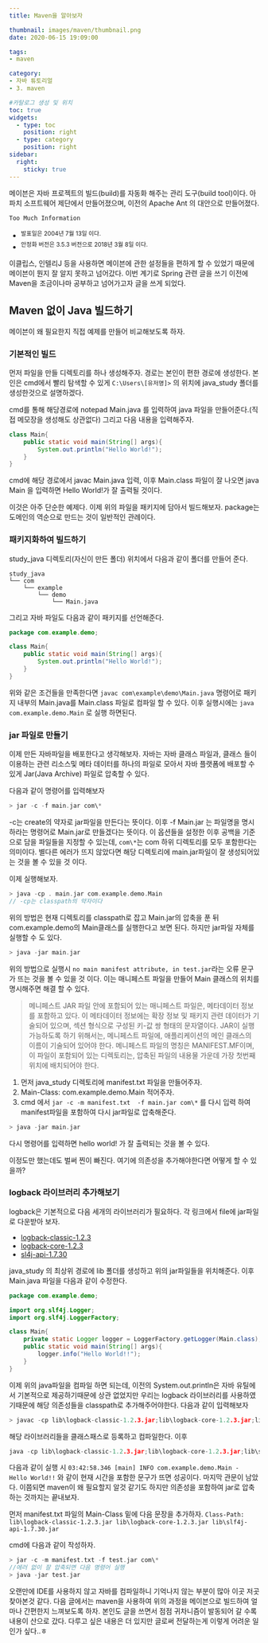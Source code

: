 ```yaml
---
title: Maven을 알아보자

thumbnail: images/maven/thumbnail.png
date: 2020-06-15 19:09:00

tags: 
- maven

category:
- 자바 튜토리얼
- 3. maven

#카탈로그 생성 및 위치
toc: true
widgets:
  - type: toc
    position: right
  - type: category
    position: right
sidebar:
  right:
    sticky: true
---
```


메이븐은 자바 프로젝트의 빌드(build)를 자동화 해주는 관리 도구(build tool)이다.<!-- more -->  아파치 소프트웨어 제단에서 만들어졌으며,      이전의 Apache Ant 의 대안으로 만들어졌다. 

`Too Much Information`
- <sup>발표일은 2004년 7월 13일 이다.</sup>
- <sup>안정화 버전은 3.5.3 버전으로 2018년 3월 8일 이다.</sup>

이클립스, 인텔리J 등을 사용하면 메이븐에 관한 설정들을 편하게 할 수 있었기 때문에 메이븐이 뭔지 잘 알지 못하고 넘어갔다. 이번 계기로 Spring 관련 글을 쓰기 이전에 Maven을 조금이나마 공부하고 넘어가고자 글을 쓰게 되었다.

## Maven 없이 Java 빌드하기
메이븐이 왜 필요한지 직접 예제를 만들어 비교해보도록 하자.

### 기본적인 빌드
먼저 파일을 만들 디렉토리를 하나 생성해주자. 경로는 본인이 편한 경로에 생성한다. 본인은 cmd에서 빨리 탐색할 수 있게 `C:\Users\[유저명]>` 의 위치에 java_study 폴더를 생성한것으로 설명하겠다.

cmd를 통해 해당경로에 notepad Main.java 를 입력하여 java 파일을 만들어준다.(직접 메모장을 생성해도 상관없다) 그리고 다음 내용을 입력해주자.

```java
class Main{
    public static void main(String[] args){
        System.out.println("Hello World!");
    }
}
```

cmd에 해당 경로에서 javac Main.java 입력, 이후 Main.class 파일이 잘 나오면 java Main 을 입력하면 Hello World!가 잘 출력될 것이다. 

이것은 아주 단순한 예제다. 이제 위의 파일을 패키지에 담아서 빌드해보자. package는 도메인의 역순으로 만드는 것이 일반적인 관례이다.

### 패키지화하여 빌드하기
study_java 디렉토리(자신이 만든 폴더) 위치에서 다음과 같이 폴더를 만들어 준다.
```
study_java
└── com
    └── example
        └── demo
            └── Main.java
```

그리고 자바 파일도 다음과 같이 패키지를 선언해준다.
```java
package com.example.demo;

class Main{
    public static void main(String[] args){
        System.out.println("Hello World!");
    }
}
```

위와 같은 조건들을 만족한다면 `javac com\example\demo\Main.java` 명령어로 패키지 내부의 Main.java를 Main.class 파일로 컴파일 할 수 있다. 이후 실행시에는 `java com.example.demo.Main` 로 실행 하면된다.

### jar 파일로 만들기
이제 만든 자바파일을 배포한다고 생각해보자. 자바는 자바 클래스 파일과, 클래스 들이 이용하는 관련 리소스및 메타 데이터를 하나의 파일로 모아서 자바 플랫폼에 배포할 수 있게 Jar(Java Archive) 파일로 압축할 수 있다.

다음과 같이 명령어를 입력해보자
```c
> jar -c -f main.jar com\*
```
-c는 create의 약자로 jar파일을 만든다는 뜻이다. 이후 -f Main.jar 는 파일명을 명시하라는 명령어로 Main.jar로 만들겠다는 뜻이다. 이 옵션들을 설정한 이후 공백을 기준으로 담을 파일들을 지정할 수 있는데, `com\*`는 com 하위 디렉토리를 모두 포함한다는 의미이다. 별다른 에러가 뜨지 않았다면 해당 디렉토리에 main.jar파일이 잘 생성되어있는 것을 볼 수 있을 것 이다.

이제 실행해보자.
```c
> java -cp . main.jar com.example.demo.Main
// -cp는 classpath의 약자이다 
```

위의 방법은 현재 디렉토리를 classpath로 잡고 Main.jar의 압축을 푼 뒤 com.example.demo의 Main클래스를 실행한다고 보면 된다. 하지만 jar파일 자체를 실행할 수 도 있다.
```c
> java -jar main.jar
```

위의 방법으로 실행시 `no main manifest attribute, in test.jar`라는 오류 문구가 뜨는 것을 볼 수 있을 것 이다. 이는 매니페스트 파일을 만들어 Main 클래스의 위치를 명시해주면 해결 할 수 있다.

> 메니페스트
> JAR 파일 안에 포함되어 있는 매니페스트 파일은, 메타데이터 정보를 포함하고 있다. 이 메타데이터 정보에는 확장 정보 및 패키지 관련 데이터가 기술되어 있으며, 섹션 형식으로 구성된 키-값 쌍 형태의 문자열이다. JAR이 실행 가능하도록 하기 위해서는, 메니페스트 파일에, 애플리케이션의 메인 클래스의 이름이 기술되어 있어야 한다. 메니페스트 파일의 명칭은 MANIFEST.MF이며, 이 파일이 포함되어 있는 디렉토리는, 압축된 파일의 내용물 가운데 가장 첫번째 위치에 배치되어야 한다.

1. 먼저 java_study 디렉토리에 manifest.txt 파일을 만들어주자.
2. Main-Class: com.example.demo.Main 적어주자.
3. cmd 에서 `jar -c -m manifest.txt  -f main.jar com\*` 를 다시 입력 하여 manifest파일을 포함하여 다시 jar파일로 압축해준다.

```c
> java -jar main.jar
```
다시 명령어를 입력하면 hello world! 가 잘 출력되는 것을 볼 수 있다.

이정도만 했는데도 벌써 찐이 빠진다. 여기에 의존성을 추가해야한다면 어떻게 할 수 있을까?

### logback 라이브러리 추가해보기
logback은 기본적으로 다음 세개의 라이브러리가 필요하다. 각 링크에서 file에 jar파일로 다운받아 보자.
- [logback-classic-1.2.3](https://mvnrepository.com/artifact/ch.qos.logback/logback-classic/1.2.3)
- [logback-core-1.2.3](https://mvnrepository.com/artifact/ch.qos.logback/logback-core/1.2.3)
- [sl4j-api-1.7.30](https://mvnrepository.com/artifact/org.slf4j/slf4j-api/1.7.30)

java_study 의 최상위 경로에 lib 폴더를 생성하고 위의 jar파일들을 위치해준다. 이후 Main.java 파일을 다음과 같이 수정한다.
```java
package com.example.demo;

import org.slf4j.Logger;
import org.slf4j.LoggerFactory;

class Main{
	private static Logger logger = LoggerFactory.getLogger(Main.class);
	public static void main(String[] args){
		logger.info("Hello World!!");
	}
}
```

이제 위의 java파일을 컴파일 하면 되는데, 이전의 System.out.println은 자바 유틸에서 기본적으로 제공하기때문에 상관 없었지만 우리는 logback 라이브러리를 사용하였기때문에 해당 의존성들을 classpath로 추가해주어야한다. 다음과 같이 입력해보자

```c
> javac -cp lib\logback-classic-1.2.3.jar;lib\logback-core-1.2.3.jar;lib\slf4j-api-1.7.30.jar com\example\demo\Main.java
```
해당 라이브러리들을 클래스패스로 등록하고 컴파일한다. 이후

```c
java -cp lib\logback-classic-1.2.3.jar;lib\logback-core-1.2.3.jar;lib\slf4j-api-1.7.30.jar;. com.example.demo.Main
```
다음과 같이 실행 시 `03:42:58.346 [main] INFO com.example.demo.Main - Hello World!!` 와 같이 현재 시간을 포함한 문구가 뜨면 성공이다. 마지막 관문이 남았다. 이쯤되면 maven이 왜 필요할지 알것 같기도 하지만 의존성을 포함하여 jar로 압축하는 것까지는 끝내보자.

먼저 manifest.txt 파일의 Main-Class 밑에 다음 문장을 추가하자.
`Class-Path: lib\logback-classic-1.2.3.jar lib\logback-core-1.2.3.jar lib\slf4j-api-1.7.30.jar`

cmd에 다음과 같이 작성하자.
```c
> jar -c -m manifest.txt -f test.jar com\*
//에러 없이 잘 압축되면 다음 명령어 실행
> java -jar test.jar
```

오랜만에 IDE를 사용하지 않고 자바를 컴파일하니 기억나지 않는 부분이 많아 이곳 저곳 찾아본것 같다. 다음 글에서는 maven을 사용하여 위의 과정을 메이븐으로 빌드하여 얼마나 간편한지 느껴보도록 하자. 본인도 글을 쓰면서 점점 귀차니즘이 발동되어 갈 수록 내용이 산으로 갔다. 다루고 싶은 내용은 더 있지만 글로써 전달하는게 이렇게 어려운 일인가 싶다..ㅎ



